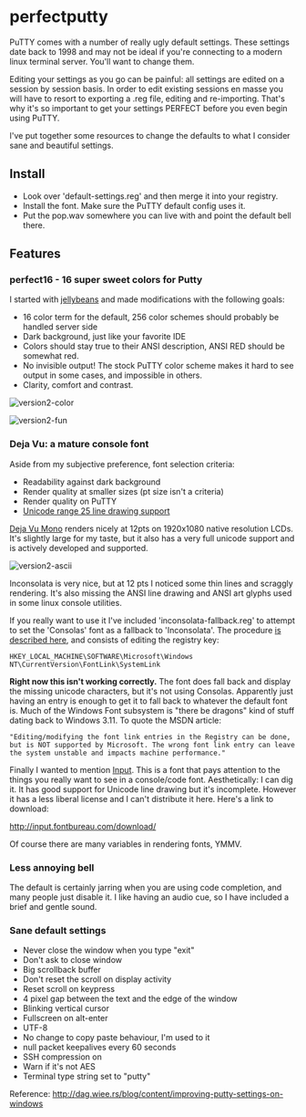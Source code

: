 # perfectputty
PuTTY comes with a number of really ugly default settings. These settings date back to 1998 and may not be ideal if you're connecting to a modern linux terminal server.  You'll want to change them.

Editing your settings as you go can be painful: all settings are edited on a session by session basis.  In order to edit existing sessions en masse you will have to resort to exporting a .reg file, editing and re-importing.  That's why it's so important to get your settings PERFECT before you even begin using PuTTY.

I've put together some resources to change the defaults to what I consider sane and beautiful settings.

## Install
- Look over 'default-settings.reg' and then merge it into your registry.
- Install the font.  Make sure the PuTTY default config uses it.
- Put the pop.wav somewhere you can live with and point the default bell there.

## Features

### perfect16 - 16 super sweet colors for Putty
I started with [jellybeans](https://github.com/nanotech/jellybeans.vim) and made modifications with the following
goals:

- 16 color term for the default, 256 color schemes should probably be handled server side
- Dark background, just like your favorite IDE
- Colors should stay true to their ANSI description, ANSI RED should be somewhat red.
- No invisible output!  The stock PuTTY color scheme makes it hard to see output in some cases, and impossible in others.
- Clarity, comfort and contrast. 

![version2-color](https://cloud.githubusercontent.com/assets/15676339/20086123/255acc82-a52b-11e6-8fae-41db88fc101e.PNG)

![version2-fun](https://cloud.githubusercontent.com/assets/15676339/20086277/45607f26-a52c-11e6-81ab-70da91149281.PNG)

### Deja Vu: a mature console font
Aside from my subjective preference, font selection criteria:

- Readability against dark background
- Render quality at smaller sizes  (pt size isn't a criteria)
- Render quality on PuTTY
- [Unicode range 25 line drawing support](http://www.alanflavell.org.uk/unicode/unidata25.html) 

[Deja Vu Mono](http://dejavu-fonts.org) renders nicely at 12pts on 1920x1080 native resolution LCDs.  It's slightly large for my taste, but it also has a very full unicode support and is actively developed and supported.

![version2-ascii](https://cloud.githubusercontent.com/assets/15676339/20086121/2462a412-a52b-11e6-8aa0-3d388849b102.PNG)

Inconsolata is very nice, but at 12 pts I noticed some thin lines and scraggly rendering.  It's also missing the ANSI line drawing and ANSI art glyphs used in some linux console utilities.  

If you really want to use it I've included 'inconsolata-fallback.reg' to attempt to set the 'Consolas' font as a fallback to 'Inconsolata'.  The procedure [is described here](https://msdn.microsoft.com/en-US/globalization/mt662331), and consists of editing the registry key:

    HKEY_LOCAL_MACHINE\SOFTWARE\Microsoft\Windows NT\CurrentVersion\FontLink\SystemLink

**Right now this isn't working correctly.**  The font does fall back and display the missing unicode characters, but it's not using Consolas.  Apparently just having an entry is enough to get it to fall back to whatever the default font is.  Much of the Windows Font subsystem is "there be dragons" kind of stuff dating back to Windows 3.11.  To quote the MSDN article: 

    "Editing/modifying the font link entries in the Registry can be done, but is NOT supported by Microsoft. The wrong font link entry can leave the system unstable and impacts machine performance."

Finally I wanted to mention [Input](http://input.fontbureau.com/).  This is a font that pays attention to the things you really want to see in a console/code font.  Aesthetically: I can dig it.  It has good support for Unicode line drawing but it's incomplete.  However it has a less liberal license and I can't distribute it here.  Here's a link to download:

http://input.fontbureau.com/download/

Of course there are many variables in rendering fonts, YMMV.

### Less annoying bell
The default is certainly jarring when you are using code completion, and many people just disable it.  I like having an 
audio cue, so I have included a brief and gentle sound.

### Sane default settings
- Never close the window when you type "exit"
- Don't ask to close window
- Big scrollback buffer
- Don't reset the scroll on display activity
- Reset scroll on keypress
- 4 pixel gap between the text and the edge of the window
- Blinking vertical cursor
- Fullscreen on alt-enter
- UTF-8
- No change to copy paste behaviour, I'm used to it
- null packet keepalives every 60 seconds
- SSH compression on
- Warn if it's not AES
- Terminal type string set to "putty"

Reference: http://dag.wiee.rs/blog/content/improving-putty-settings-on-windows
